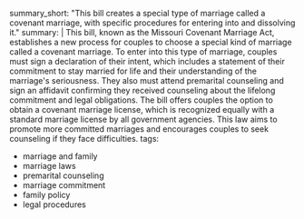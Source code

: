summary_short: "This bill creates a special type of marriage called a covenant marriage, with specific procedures for entering into and dissolving it."
summary: |
  This bill, known as the Missouri Covenant Marriage Act, establishes a new process for couples to choose a special kind of marriage called a covenant marriage. To enter into this type of marriage, couples must sign a declaration of their intent, which includes a statement of their commitment to stay married for life and their understanding of the marriage's seriousness. They also must attend premarital counseling and sign an affidavit confirming they received counseling about the lifelong commitment and legal obligations. The bill offers couples the option to obtain a covenant marriage license, which is recognized equally with a standard marriage license by all government agencies. This law aims to promote more committed marriages and encourages couples to seek counseling if they face difficulties.
tags:
  - marriage and family
  - marriage laws
  - premarital counseling
  - marriage commitment
  - family policy
  - legal procedures
